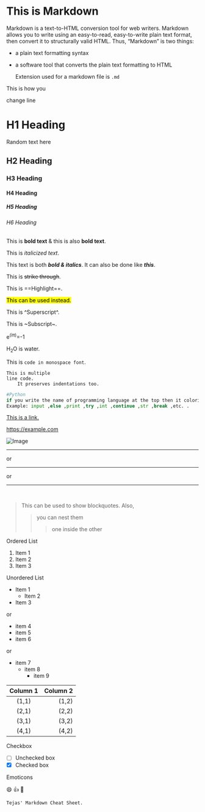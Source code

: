 # This is Markdown
Markdown is a text-to-HTML conversion tool for web writers. Markdown allows you to write using an easy-to-read, easy-to-write plain text format, then convert it to structurally valid HTML.
Thus, “Markdown” is two things:
- a plain text formatting syntax
- a software tool that converts the plain text formatting to HTML

  
    Extension used for a markdown file is `.md`

This is how you

change line

# H1 Heading
Random text here
## H2 Heading
### H3 Heading
#### H4 Heading
##### H5 Heading
###### H6 Heading

This is **bold text**
& this is also __bold text__.

This is *italicized text*.

This text is both ***bold & italics***.
It can also be done like ___this___.

This is ~~strike through~~.

This is ==Highlight==.
<!--Highlight works in extended versions of markdown-->

<mark>This can be used instead.</mark>
<!--some versions of Markdown support HTML-->

This is ^Superscript^.

This is ~Subscript~.

<!--Again, HTML can be used if this doesn't work.-->

e<sup>(iπ)</sup>=-1

H<sub>2</sub>O is water.

This is `code in monospace font`.

```
This is multiple
line code.
    It preserves indentations too.
```
```python
#Python
if you write the name of programming language at the top then it colorizes the keywords accordingly.
Example: input ,else ,print ,try ,int ,continue ,str ,break ,etc. .
```

[This is a link.](https://example.com)
<!--Displaying same text as the url-->
<https://example.com>

<!--for images, we just put a '!' before the link-->

![Image](https://tikz.dev/pgfplots/pgfplots-images/image-1039.png)

<!--Horizontal line-->
---
or
___
or
***
<br/>

>This can be used to show blockquotes.
>Also,
>>you can nest them
>>>one inside the other

Ordered List
1. Item 1
2. Item 2
1. Item 3

<!--A number followed by a period indicates list item, value of number doesn't matter-->

Unordered List
<!--Use tab or 4 spaces for sub items-->

* Item 1
    * Item 2
* Item 3

or

- item 4
- item 5
- item 6

or

+ item 7
    + item 8
        + item 9


<!--TABLE
*minimum three dashes for hr
* colon on right side of dashes indicates right align
* colon on left side of dashes indicates left align
* colons on both sides of dashes indicate centre align
-->
| Column 1 | Column 2 |
|:----------:|---:|
| (1,1)    | (1,2) |
| (2,1)    | (2,2) |
| (3,1) | (3,2) |
| (4,1) | (4,2) |


Checkbox
- [ ] Unchecked box
- [x] Checked box

Emoticons

:smile: :thumbsup: :rocket:

    Tejas' Markdown Cheat Sheet.
